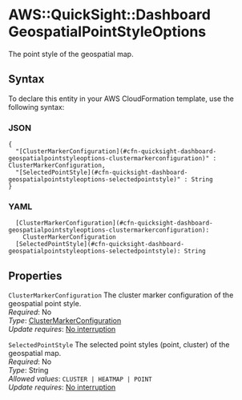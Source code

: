 # AWS::QuickSight::Dashboard GeospatialPointStyleOptions<a name="aws-properties-quicksight-dashboard-geospatialpointstyleoptions"></a>

The point style of the geospatial map\.

## Syntax<a name="aws-properties-quicksight-dashboard-geospatialpointstyleoptions-syntax"></a>

To declare this entity in your AWS CloudFormation template, use the following syntax:

### JSON<a name="aws-properties-quicksight-dashboard-geospatialpointstyleoptions-syntax.json"></a>

```
{
  "[ClusterMarkerConfiguration](#cfn-quicksight-dashboard-geospatialpointstyleoptions-clustermarkerconfiguration)" : ClusterMarkerConfiguration,
  "[SelectedPointStyle](#cfn-quicksight-dashboard-geospatialpointstyleoptions-selectedpointstyle)" : String
}
```

### YAML<a name="aws-properties-quicksight-dashboard-geospatialpointstyleoptions-syntax.yaml"></a>

```
  [ClusterMarkerConfiguration](#cfn-quicksight-dashboard-geospatialpointstyleoptions-clustermarkerconfiguration): 
    ClusterMarkerConfiguration
  [SelectedPointStyle](#cfn-quicksight-dashboard-geospatialpointstyleoptions-selectedpointstyle): String
```

## Properties<a name="aws-properties-quicksight-dashboard-geospatialpointstyleoptions-properties"></a>

`ClusterMarkerConfiguration`  <a name="cfn-quicksight-dashboard-geospatialpointstyleoptions-clustermarkerconfiguration"></a>
The cluster marker configuration of the geospatial point style\.  
*Required*: No  
*Type*: [ClusterMarkerConfiguration](aws-properties-quicksight-dashboard-clustermarkerconfiguration.md)  
*Update requires*: [No interruption](https://docs.aws.amazon.com/AWSCloudFormation/latest/UserGuide/using-cfn-updating-stacks-update-behaviors.html#update-no-interrupt)

`SelectedPointStyle`  <a name="cfn-quicksight-dashboard-geospatialpointstyleoptions-selectedpointstyle"></a>
The selected point styles \(point, cluster\) of the geospatial map\.  
*Required*: No  
*Type*: String  
*Allowed values*: `CLUSTER | HEATMAP | POINT`  
*Update requires*: [No interruption](https://docs.aws.amazon.com/AWSCloudFormation/latest/UserGuide/using-cfn-updating-stacks-update-behaviors.html#update-no-interrupt)
